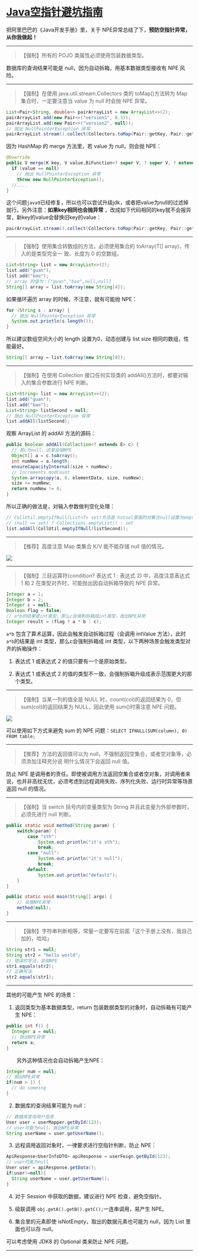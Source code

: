 # [Java空指针避坑指南](https://github.com/superleeyom/blog/issues/35)

把阿里巴巴的《Java开发手册》里，关于 NPE异常总结了下，**预防空指针异常，从你我做起！** 

---

> 【强制】所有的 POJO 类属性必须使用包装数据类型。


数据库的查询结果可能是 null，因为自动拆箱，用基本数据类型接收有 NPE 风险。

---

> 【强制】在使用 java.util.stream.Collectors 类的 toMap()方法转为 Map 集合时，一定要注意当 value 为 null 时会抛 NPE 异常。


```java
List<Pair<String, double>> pairArrayList = new ArrayList<>(2);
pairArrayList.add(new Pair<>("version1", 8.3));
pairArrayList.add(new Pair<>("version2", null));
// 抛出 NullPointerException 异常
pairArrayList.stream().collect(Collectors.toMap(Pair::getKey, Pair::getValue));

```


因为 HashMap 的 merge 方法里，若 value 为 null，则会抛 NPE：

```java
@Override
public V merge(K key, V value,BiFunction<? super V, ? super V, ? extends V> remappingFunction) {
  if (value == null)
    // 抛出 NullPointerException 异常
    throw new NullPointerException();
  //....
}
```


这个问题`java9`已经修复，所以也可以尝试升级jdk，或者把value为null的过滤掉就行。另外注意：**如果key相同也会抛异常** ，改成如下代码相同的key就不会报异常，新key的value会替换旧key的value：

```Java
pairArrayList.stream().collect(Collectors.toMap(Pair::getKey, Pair::getValue,(v1, v2) -> v2))
```


---

> 【强制】使用集合转数组的方法，必须使用集合的 toArray(T[] array)，传入的是类型完全一 致、长度为 0 的空数组。


```java
List<String> list = new ArrayList<>(2);
list.add("guan");
list.add("bao");
// array 的值为：["guan","bao",null,null]
String[] array = list.toArray(new String[4]);
```


如果循环遍历 array 的时候，不注意，就有可能抛 NPE：

```java
for (String s : array) {
  // 抛出 NullPointerException 异常
  System.out.println(s.length());
}
```


所以建议数组空间大小的 length 设置为0，动态创建与 list size 相同的数组，性能最好。

```java
String[] array = list.toArray(new String[0]);
```


---

> 【强制】在使用 Collection 接口任何实现类的 addAll()方法时，都要对输入的集合参数进行 NPE 判断。


```java
List<String> list = new ArrayList<>(2);
list.add("guan");
list.add("bao");
List<String> listSecond = null;
// 抛出 NullPointerException 异常
list.addAll(listSecond);
```


观察 ArrayList 的 addAll 方法的源码：

```java
public Boolean addAll(Collection<? extends E> c) {
  // 若c为null，这里会抛NPE
  Object[] a = c.toArray();
  int numNew = a.length;
  ensureCapacityInternal(size + numNew);
  // Increments modCount
  System.arraycopy(a, 0, elementData, size, numNew);
  size += numNew;
  return numNew != 0;
}
```


所以正确的做法是，对输入参数做判空化处理：

```java
// CollUtil.emptyIfNull(List<T> set)方法是 hutool里面的对集合null设置为empty的方法，方法内实际为：
// (null == set) ? Collections.emptyList() : set
list.addAll(CollUtil.emptyIfNull(listSecond));
```


---

> 【推荐】高度注意 Map 类集合 K/V 能不能存储 null 值的情况。


![](http://image.leeyom.top/blog/20210722121222.png)

---

> 【强制】三目运算符(condition? 表达式 1 : 表达式 2) 中，高度注意表达式 1 和 2 在类型对齐时，可能抛出因自动拆箱导致的 NPE 异常。


```java
Integer a = 1;
Integer b = 2;
Integer c = null;
Boolean flag = false;
// a*b的结果是int类型，那么c会强制拆箱成int类型，抛出NPE异常
Integer result = (flag ? a * b : c);
```


`a*b` 包含了算术运算，因此会触发自动拆箱过程（会调用 intValue 方法），此时`a*b`的结果是 int 类型，那么c会强制拆箱成 int 类型，以下两种场景会触发类型对齐的拆箱操作：

1. 表达式 1 或表达式 2 的值只要有一个是原始类型。 

2. 表达式 1 或表达式 2 的值的类型不一致，会强制拆箱升级成表示范围更大的那个类型。

---

> 【强制】当某一列的值全是 NULL 时，count(col)的返回结果为 0，但 sum(col)的返回结果为 NULL，因此使用 sum()时需注意 NPE 问题。


![](http://image.leeyom.top/blog/20210722143358.png)

可以使用如下方式来避免 sum 的 NPE 问题：`SELECT IFNULL(SUM(column), 0) FROM table;`

---

> 【推荐】方法的返回值可以为 null，不强制返回空集合，或者空对象等，必须添加注释充分说 明什么情况下会返回 null 值。


防止 NPE 是调用者的责任。即使被调用方法返回空集合或者空对象，对调用者来说，也并非高枕无忧，必须考虑到远程调用失败、序列化失败、运行时异常等场景返回 null 的情况。

---

> 【强制】当 switch 括号内的变量类型为 String 并且此变量为外部参数时，必须先进行 null 判断。


```java
public static void method(String param) {
    switch(param) {
        case "sth":
            System.out.println("it's sth");
            break;
        case "null":
            System.out.println("it's null");
            break;
        default:
            System.out.println("default");
    }
}

public static void main(String[] args) {
    // 会报NPE异常
    method(null);
}
```


---

> 【强制】字符串判断相等，常量一定要写在前面「这个手册上没有，我自己加的，哈哈」


```Java
String str1 = null;
String str2 = "hello world";
// 错误的写法，会抛NPE
str1.equals(str2);
// 正确写法
str2.equals(str1);

```


---

其他的可能产生 NPE 的场景：

1. 返回类型为基本数据类型，return 包装数据类型的对象时，自动拆箱有可能产生 NPE：

```java
public int f() {
  Integer a = null;
  // 抛出NPE异常
  return a;
}
```


&ensp;&ensp;&ensp;&ensp;另外这种情况也会自动拆箱产生NPE：

```java
Integer num = null;
// 抛出NPE异常
if(num > 1) {
  // do someing
}
```


2. 数据库的查询结果可能为 null：

```java
// 数据库查询用户信息
User user = userMapper.getById(123);
// user可能为null，抛出NPE异常
String userName = user.getUserName();
```


3. 远程调用返回对象时，一律要求进行空指针判断，防止 NPE：

```java
ApiResponse<UserInfoDTO> apiResponse = userFeign.getById(123);
// user可能为null
User user = apiResponse.getData();
if(user!=null){
  String userName = user.getUserName();
}
```


4. 对于 Session 中获取的数据，建议进行 NPE 检查，避免空指针。

5. 级联调用 `obj.getA().getB().getC();`一连串调用，易产生 NPE。

6. 集合里的元素即使 isNotEmpty，取出的数据元素也可能为 null，因为 List 里面也可以存 null。

可以考虑使用 JDK8 的 Optional 类来防止 NPE 问题。

---
